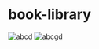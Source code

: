 # book-library


![abcd](https://img.shields.io/badge/Code%20Style-Standard-green) ![abcgd](https://img.shields.io/badge/Dependencies-Express-brightgreen)
